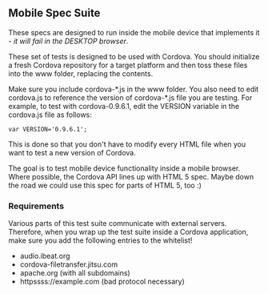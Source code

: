 ## Mobile Spec Suite ##

These specs are designed to run inside the mobile device that implements it - _it will fail in the DESKTOP browser_.

These set of tests is designed to be used with Cordova. You should initialize a fresh Cordova repository for a target platform and then toss these files into the www folder, replacing the
contents. 

Make sure you include cordova-\*.js in the www folder.  You also need to edit cordova.js to reference the version of cordova-\*.js file you are testing.
For example, to test with cordova-0.9.6.1, edit the VERSION variable in the cordova.js file as follows:

    var VERSION='0.9.6.1';

This is done so that you don't have to modify every HTML file when you want to test a new version of Cordova.

The goal is to test mobile device functionality inside a mobile browser.
Where possible, the Cordova API lines up with HTML 5 spec. Maybe down
the road we could use this spec for parts of HTML 5, too :)

### Requirements ###

Various parts of this test suite communicate with external servers.
Therefore, when you wrap up the test suite inside a Cordova application,
make sure you add the following entries to the whitelist!

- audio.ibeat.org
- cordova-filetransfer.jitsu.com
- apache.org (with all subdomains)
- httpssss://example.com (bad protocol necessary)

